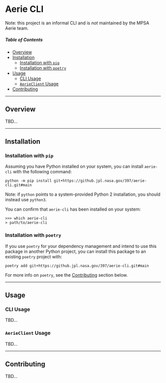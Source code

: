 # Aerie CLI

Note: this project is an informal CLI and is _not_ maintained by the MPSA Aerie team.

##### Table of Contents

- [Overview](#overview)
- [Installation](#installation)
  - [Installation with `pip`](#installation-with-pip)
  - [Installation with `poetry`](#installation-with-poetry)
- [Usage](#usage)
  - [CLI Usage](#cli-usage)
  - [`AerieClient` Usage](#ide-configuration)
- [Contributing](#contributing)

---

## Overview

TBD...

---

## Installation

### Installation with `pip`

Assuming you have Python installed on your system, you can install `aerie-cli` with the following command:

```
python -m pip install git+https://github.jpl.nasa.gov/397/aerie-cli.git#main
```

Note: if `python` points to a system-provided Python 2 installation, you should instead use `python3`.

You can confirm that `aerie-cli` has been installed on your system:

```
>>> which aerie-cli
> path/to/aerie-cli
```

### Installation with `poetry`

If you use `poetry` for your dependency management and intend to use this package in another Python project, you can install this package to an existing `poetry` project with:

```
poetry add git+https://github.jpl.nasa.gov/397/aerie-cli.git#main
```

For more info on `poetry`, see the [Contributing](#contributing) section below.

---

## Usage

### CLI Usage

TBD...

### `AerieClient` Usage

TBD...

---

## Contributing

TBD...
